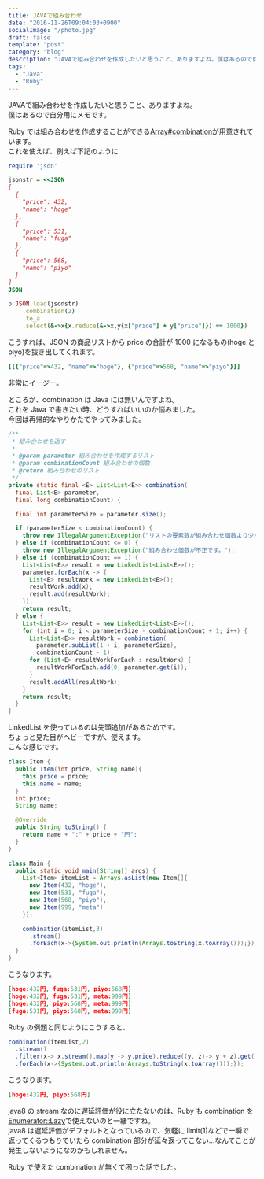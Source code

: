 ```yaml
---
title: JAVAで組み合わせ
date: "2016-11-26T09:04:03+0900"
socialImage: "/photo.jpg"
draft: false
template: "post"
category: "blog"
description: "JAVAで組み合わせを作成したいと思うこと、ありますよね。僕はあるので自分用にメモです。Ruby では組み合わせを作成することができるArray#combinationが用意されています。これを使えば、例えば下記のように…"
tags:
  - "Java"
  - "Ruby"
---
```


JAVAで組み合わせを作成したいと思うこと、ありますよね。  
僕はあるので自分用にメモです。

Ruby では組み合わせを作成することができる[Array#combination](https://docs.ruby-lang.org/ja/latest/method/Array/i/combination.html)が用意されています。  
これを使えば、例えば下記のように

```ruby
require 'json'

jsonstr = <<JSON
[
  {
    "price": 432,
    "name": "hoge"
  },
  {
    "price": 531,
    "name": "fuga"
  },
  {
    "price": 568,
    "name": "piyo"
  }
]
JSON

p JSON.load(jsonstr)
    .combination(2)
    .to_a
    .select(&->x{x.reduce(&->x,y{x["price"] + y["price"]}) == 1000})
```

こうすれば、JSON の商品リストから price の合計が 1000 になるもの(hoge と piyo)を抜き出してくれます。

```ruby
[[{"price"=>432, "name"=>"hoge"}, {"price"=>568, "name"=>"piyo"}]]
```

非常にイージー。

ところが、combination は Java には無いんですよね。  
これを Java で書きたい時、どうすればいいのか悩みました。  
今回は再帰的なやりかたでやってみました。

```java
/**
 * 組み合わせを返す
 *
 * @param parameter 組み合わせを作成するリスト
 * @param combinationCount 組み合わせの個数
 * @return 組み合わせのリスト
 */
private static final <E> List<List<E>> combination(
  final List<E> parameter,
  final long combinationCount) {

  final int parameterSize = parameter.size();

  if (parameterSize < combinationCount) {
    throw new IllegalArgumentException("リストの要素数が組み合わせ個数より少ないです。");
  } else if (combinationCount <= 0) {
    throw new IllegalArgumentException("組み合わせ個数が不正です。");
  } else if (combinationCount == 1) {
    List<List<E>> result = new LinkedList<List<E>>();
    parameter.forEach(x -> {
      List<E> resultWork = new LinkedList<E>();
      resultWork.add(x);
      result.add(resultWork);
    });
    return result;
  } else {
    List<List<E>> result = new LinkedList<List<E>>();
    for (int i = 0; i < parameterSize - combinationCount + 1; i++) {
      List<List<E>> resultWork = combination(
        parameter.subList(1 + i, parameterSize),
        combinationCount - 1);
      for (List<E> resultWorkForEach : resultWork) {
        resultWorkForEach.add(0, parameter.get(i));
      }
      result.addAll(resultWork);
    }
    return result;
  }
}
```

LinkedList を使っているのは先頭追加があるためです。  
ちょっと見た目がヘビーですが、使えます。  
こんな感じです。

```java
class Item {
  public Item(int price, String name){
    this.price = price;
    this.name = name;
  }
  int price;
  String name;

  @Override
  public String toString() {
    return name + ":" + price + "円";
  }
}

class Main {
  public static void main(String[] args) {
    List<Item> itemList = Arrays.asList(new Item[]{
      new Item(432, "hoge"),
      new Item(531, "fuga"),
      new Item(568, "piyo"),
      new Item(999, "meta")
    });

    combination(itemList,3)
      .stream()
      .forEach(x->{System.out.println(Arrays.toString(x.toArray()));});
  }
}
```

こうなります。

```json
[hoge:432円, fuga:531円, piyo:568円]
[hoge:432円, fuga:531円, meta:999円]
[hoge:432円, piyo:568円, meta:999円]
[fuga:531円, piyo:568円, meta:999円]
```

Ruby の例題と同じようにこうすると、

```java
combination(itemList,2)
  .stream()
  .filter(x-> x.stream().map(y -> y.price).reduce((y, z)-> y + z).get() == 1000)
  .forEach(x->{System.out.println(Arrays.toString(x.toArray()));});
```

こうなります。

```json
[hoge:432円, piyo:568円]
```

java8 の stream なのに遅延評価が役に立たないのは、Ruby も combination を[Enumerator::Lazy](https://docs.ruby-lang.org/ja/latest/class/Enumerator=3a=3aLazy.html)で使えないのと一緒ですね。  
java8 は遅延評価がデフォルトとなっているので、気軽に limit(1)などで一瞬で返ってくるつもりでいたら combination 部分が延々返ってこない…なんてことが発生しないようになのかもしれません。

Ruby で使えた combination が無くて困った話でした。
